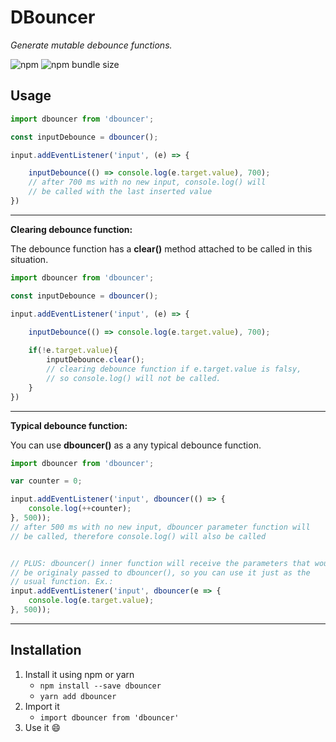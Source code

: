 # DBouncer

*Generate mutable debounce functions.*

![npm](https://img.shields.io/npm/dm/dbouncer)
![npm bundle size](https://img.shields.io/bundlephobia/min/dbouncer)

## Usage

```js
import dbouncer from 'dbouncer';

const inputDebounce = dbouncer();

input.addEventListener('input', (e) => {

    inputDebounce(() => console.log(e.target.value), 700);
    // after 700 ms with no new input, console.log() will
    // be called with the last inserted value
})
```

------------

**Clearing debounce function:**

The debounce function has a **clear()** method attached to be called in this situation.

```js
import dbouncer from 'dbouncer';

const inputDebounce = dbouncer();

input.addEventListener('input', (e) => {

    inputDebounce(() => console.log(e.target.value), 700);
    
    if(!e.target.value){
        inputDebounce.clear();
        // clearing debounce function if e.target.value is falsy,
        // so console.log() will not be called.
    }
})
```

------------

**Typical debounce function:**

You can use **dbouncer()** as a any typical debounce function.

```js
import dbouncer from 'dbouncer';

var counter = 0;

input.addEventListener('input', dbouncer(() => {
    console.log(++counter);
}, 500));
// after 500 ms with no new input, dbouncer parameter function will
// be called, therefore console.log() will also be called


// PLUS: dbouncer() inner function will receive the parameters that would
// be originaly passed to dbouncer(), so you can use it just as the
// usual function. Ex.:
input.addEventListener('input', dbouncer(e => {
    console.log(e.target.value);
}, 500));
```

------------

## Installation
1. Install it using npm or yarn
    - ``npm install --save dbouncer``
    - ``yarn add dbouncer``
2. Import it
    - ``import dbouncer from 'dbouncer'``
3. Use it 😄